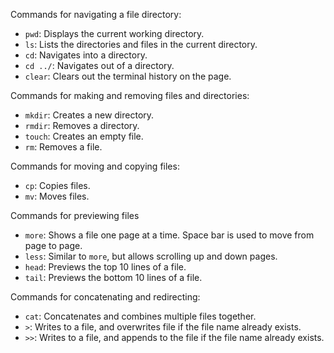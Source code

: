 Commands for navigating a file directory:
- `pwd`: Displays the current working directory.
- `ls`: Lists the directories and files in the current directory.
- `cd`: Navigates into a directory.
- `cd ../`: Navigates out of a directory.
- `clear`: Clears out the terminal history on the page.

Commands for making and removing files and directories:
- `mkdir`: Creates a new directory.
- `rmdir`: Removes a directory.
- `touch`: Creates an empty file.
- `rm`: Removes a file.

Commands for moving and copying files:
- `cp`: Copies files.
- `mv`: Moves files.

Commands for previewing files
- `more`: Shows a file one page at a time. Space bar is used to move from page to page.
- `less`: Similar to `more`, but allows scrolling up and down pages.
- `head`: Previews the top 10 lines of a file.
- `tail`: Previews the bottom 10 lines of a file.

Commands for concatenating and redirecting:
- `cat`: Concatenates and combines multiple files together.
- `>`: Writes to a file, and overwrites file if the file name already exists.
- `>>`: Writes to a file, and appends to the file if the file name already exists. 
